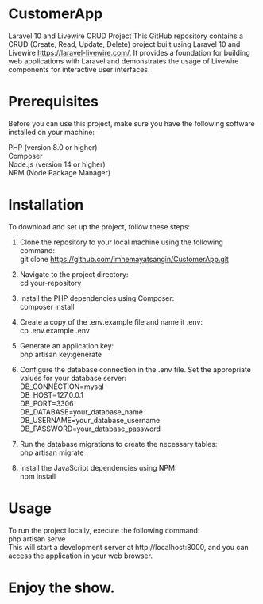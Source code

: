 # CustomerApp

Laravel 10 and Livewire CRUD Project
This GitHub repository contains a CRUD (Create, Read, Update, Delete) project built using Laravel 10 and Livewire https://laravel-livewire.com/. It provides a foundation for building web applications with Laravel and demonstrates the usage of Livewire components for interactive user interfaces.


# Prerequisites
Before you can use this project, make sure you have the following software installed on your machine:<br>

PHP (version 8.0 or higher)<br>
Composer<br>
Node.js (version 14 or higher)<br>
NPM (Node Package Manager)<br>
# Installation<br>
To download and set up the project, follow these steps:<br>

1. Clone the repository to your local machine using the following command:<br>
git clone https://github.com/imhemayatsangin/CustomerApp.git<br>

2. Navigate to the project directory:<br>
cd your-repository<br>

3. Install the PHP dependencies using Composer:<br>
composer install<br>

4. Create a copy of the .env.example file and name it .env:<br>
cp .env.example .env<br>

5. Generate an application key:<br>
php artisan key:generate<br>

6. Configure the database connection in the .env file. Set the appropriate values for your database server:<br>
DB_CONNECTION=mysql<br>
DB_HOST=127.0.0.1<br>
DB_PORT=3306<br>
DB_DATABASE=your_database_name<br>
DB_USERNAME=your_database_username<br>
DB_PASSWORD=your_database_password<br>

7. Run the database migrations to create the necessary tables:<br>
php artisan migrate<br>

8. Install the JavaScript dependencies using NPM:<br>
npm install<br>

# Usage<br>
To run the project locally, execute the following command:<br>
php artisan serve<br>
This will start a development server at http://localhost:8000, and you can access the application in your web browser.<br>
# Enjoy the show.<br>
